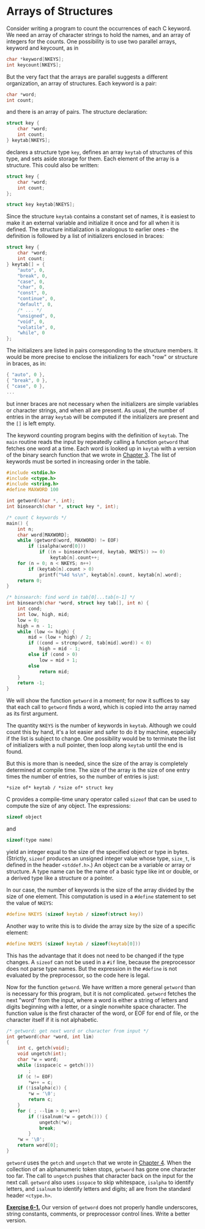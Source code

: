 # Arrays of Structures

Consider writing a program to count the occurrences of each C keyword. We need an array of character strings to hold the names, and an array of integers for the counts. One possibility is to use two parallel arrays, keyword and keycount, as in

```c
char *keyword[NKEYS];
int keycount[NKEYS];
```

But the very fact that the arrays are parallel suggests a different organization, an array of structures. Each keyword is a pair:

```c
char *word;
int count;
```

and there is an array of pairs. The structure declaration:

```c
struct key {
    char *word;
    int count;
} keytab[NKEYS];
```

declares a structure type `key`, defines an array `keytab` of structures of this type, and sets aside storage for them. Each element of the array is a structure. This could also be written:

```c
struct key {
    char *word;
    int count;
};

struct key keytab[NKEYS];
```

Since the structure `keytab` contains a constant set of names, it is easiest to make it an external variable and initialize it once and for all when it is defined. The structure initialization is analogous to earlier ones - the definition is followed by a list of initializers enclosed in braces:

```c
struct key {
    char *word;
    int count;
} keytab[] = {
    "auto", 0,
    "break", 0,
    "case", 0,
    "char", 0,
    "const", 0,
    "continue", 0,
    "default", 0,
    /* ... */
    "unsigned", 0,
    "void", 0,
    "volatile", 0,
    "while", 0
};
```

The initializers are listed in pairs corresponding to the structure members. It would be more precise to enclose the initializers for each "row" or structure in braces, as in:

```c
{ "auto", 0 },
{ "break", 0 },
{ "case", 0 },
...
```

but inner braces are not necessary when the initializers are simple variables or character strings, and when all are present. As usual, the number of entries in the array `keytab` will be computed if the initializers are present and the `[]` is left empty.

The keyword counting program begins with the definition of `keytab`. The `main` routine reads the input by repeatedly calling a function `getword` that fetches one word at a time. Each word is looked up in `keytab` with a version of the binary search function that we wrote in [Chapter 3](../Chapter3/3-0.md). The list of keywords must be sorted in increasing order in the table.

```c
#include <stdio.h>
#include <ctype.h>
#include <string.h>
#define MAXWORD 100

int getword(char *, int);
int binsearch(char *, struct key *, int);

/* count C keywords */
main() {
    int n;
    char word[MAXWORD];
    while (getword(word, MAXWORD) != EOF)
        if (isalpha(word[0]))
            if ((n = binsearch(word, keytab, NKEYS)) >= 0)
                keytab[n].count++;
    for (n = 0; n < NKEYS; n++)
        if (keytab[n].count > 0)
            printf("%4d %s\n", keytab[n].count, keytab[n].word);
    return 0;
}

/* binsearch: find word in tab[0]...tab[n-1] */
int binsearch(char *word, struct key tab[], int n) {
    int cond;
    int low, high, mid;
    low = 0;
    high = n - 1;
    while (low <= high) {
        mid = (low + high) / 2;
        if ((cond = strcmp(word, tab[mid].word)) < 0)
            high = mid - 1;
        else if (cond > 0)
            low = mid + 1;
        else
            return mid;
    }
    return -1;
}
```

We will show the function `getword` in a moment; for now it suffices to say that each call to `getword` finds a word, which is copied into the array named as its first argument.

The quantity `NKEYS` is the number of keywords in `keytab`. Although we could count this by hand, it's a lot easier and safer to do it by machine, especially if the list is subject to change. One possibility would be to terminate the list of initializers with a null pointer, then loop along `keytab` until the end is found.

But this is more than is needed, since the size of the array is completely determined at compile time. The size of the array is the size of one entry times the number of entries, so the number of entries is just:

```
*size of* keytab / *size of* struct key
```

C provides a compile-time unary operator called `sizeof` that can be used to compute the size of any object. The expressions:

```c
sizeof object
````

and

```c
sizeof(type name)
```

yield an integer equal to the size of the specified object or type in bytes. (Strictly, `sizeof` produces an unsigned integer value whose type, `size_t`, is defined in the header `<stddef.h>`.) An object can be a variable or array or structure. A type name can be the name of a basic type like int or double, or a derived type like a structure or a pointer.

In our case, the number of keywords is the size of the array divided by the size of one element. This computation is used in a `#define` statement to set the value of `NKEYS`:

```c
#define NKEYS (sizeof keytab / sizeof(struct key))
```

Another way to write this is to divide the array size by the size of a specific element:

```c
#define NKEYS (sizeof keytab / sizeof(keytab[0]))
```

This has the advantage that it does not need to be changed if the type changes.
A `sizeof` can not be used in a `#if` line, because the preprocessor does not parse type names. But the expression in the `#define` is not evaluated by the preprocessor, so the code here is legal.

Now for the function `getword`. We have written a more general `getword` than is necessary for this program, but it is not complicated. `getword` fetches the next "word" from the input, where a word is either a string of letters and digits beginning with a letter, or a single nonwhite space character. The function value is the first character of the word, or EOF for end of file, or the character itself if it is not alphabetic.

```c
/* getword: get next word or character from input */
int getword(char *word, int lim)
{
    int c, getch(void);
    void ungetch(int);
    char *w = word;
    while (isspace(c = getch()))
        ;
    if (c != EOF)
        *w++ = c;
    if (!isalpha(c)) {
        *w = '\0';
        return c;
    }
    for ( ; --lim > 0; w++)
        if (!isalnum(*w = getch())) {
            ungetch(*w);
            break;
        }
    *w = '\0';
    return word[0];
}
```

`getword` uses the `getch` and `ungetch` that we wrote in [Chapter 4](../Chapter4/4-0.md). When the collection of an alphanumeric token stops, `getword` has gone one character too far. The call to `ungetch` pushes that character back on the input for the next call. `getword` also uses `isspace` to skip whitespace, `isalpha` to identify letters, and `isalnum` to identify letters and digits; all are from the standard header `<ctype.h>`.

[**Exercise 6-1.**](../Solutions/Chapter6/E6-1.md) Our version of `getword` does not properly handle underscores, string constants, comments, or preprocessor control lines. Write a better version.
